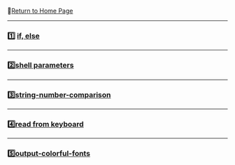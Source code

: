 :hotel:[Return to Home Page](https://github.com/geophydog/geophydog.github.io)  

***

### :one: [if, else](https://github.com/geophydog/Linux-Notes/blob/master/Shell/IF-ELSE.md)

***

### :two:[shell parameters](https://github.com/geophydog/Linux-Notes/blob/master/Shell/Shell-parameters.md) 

***

### :three:[string-number-comparison](https://github.com/geophydog/Linux-Notes/blob/master/Shell/string-number-comparison.md)

***

### :four:[read from keyboard](https://github.com/geophydog/Linux-Notes/blob/master/Shell/Input-from-keyboard.md)

***

### :five:[output-colorful-fonts](https://github.com/geophydog/Linux-Notes/blob/master/Shell/output-colorful-fonts.md)
